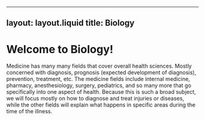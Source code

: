 
---
layout: layout.liquid
title: Biology
---
# Welcome to Biology!

Medicine has many many fields that cover overall health sciences. Mostly concerned with diagnosis, prognosis (expected development of diagnosis), prevention, treatment, etc. The medicine fields include internal medicine, pharmacy, anesthesiology, surgery, pediatrics, and so many more that go specifically into one aspect of health. Because this is such a broad subject, we will focus mostly on how to diagnose and treat injuries or diseases, while the other fields will explain what happens in specific areas during the time of the illness.